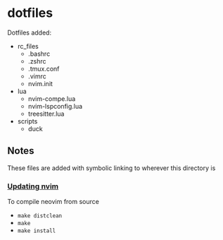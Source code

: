 # dotfiles

Dotfiles added:
* rc\_files
  * .bashrc
  * .zshrc
  * .tmux.conf
  * .vimrc
  * nvim.init
* lua
  * nvim-compe.lua
  * nvim-lspconfig.lua
  * treesitter.lua
* scripts
  * duck

## Notes

These files are added with symbolic linking to wherever this directory is

### [Updating nvim](https://github.com/neovim/neovim/wiki/Building-Neovim)

To compile neovim from source
* `make distclean`
* `make`
* `make install`
